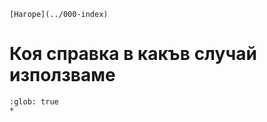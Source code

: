 ```{only} html
[Нагоре](../000-index)
```

# Коя справка в какъв случай използваме

```{toctree}
:glob: true
*
```
